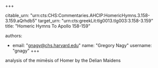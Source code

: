 +++


citable_urn: "urn:cts:CHS:Commentaries.AHCIP:HomericHymns.3.158-3.159.aQrhdb5"
target_urn: "urn:cts:greekLit:tlg0013.tlg003:3.158-3.159"
title: "Homeric Hymns To Apollo 158-159"

authors:
- email: "gnagy@chs.harvard.edu"
  name: "Gregory Nagy"
  username: "gnagy"
+++

<p>analysis of the mimēsis of Homer by the Delian Maidens</p>